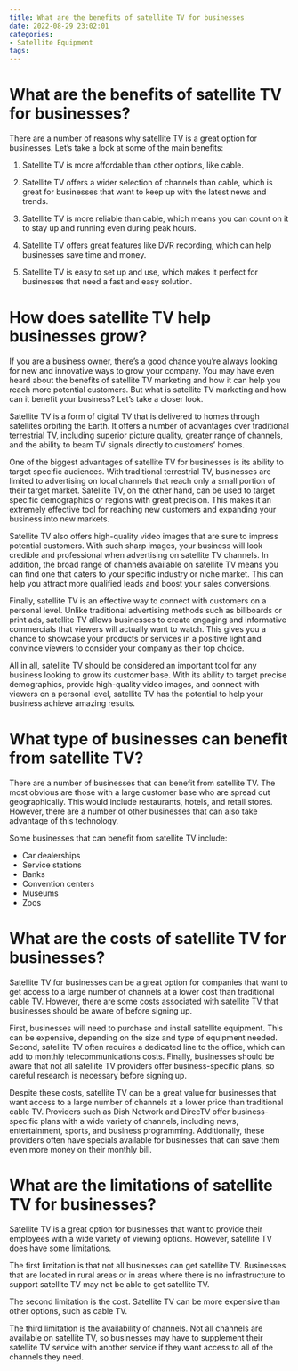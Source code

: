 ```yaml
---
title: What are the benefits of satellite TV for businesses
date: 2022-08-29 23:02:01
categories:
- Satellite Equipment
tags:
---
```



#  What are the benefits of satellite TV for businesses?

There are a number of reasons why satellite TV is a great option for businesses. Let’s take a look at some of the main benefits:

1) Satellite TV is more affordable than other options, like cable.

2) Satellite TV offers a wider selection of channels than cable, which is great for businesses that want to keep up with the latest news and trends.

3) Satellite TV is more reliable than cable, which means you can count on it to stay up and running even during peak hours.

4) Satellite TV offers great features like DVR recording, which can help businesses save time and money.

5) Satellite TV is easy to set up and use, which makes it perfect for businesses that need a fast and easy solution.

#  How does satellite TV help businesses grow?

If you are a business owner, there’s a good chance you’re always looking for new and innovative ways to grow your company. You may have even heard about the benefits of satellite TV marketing and how it can help you reach more potential customers. But what is satellite TV marketing and how can it benefit your business? Let’s take a closer look.

Satellite TV is a form of digital TV that is delivered to homes through satellites orbiting the Earth. It offers a number of advantages over traditional terrestrial TV, including superior picture quality, greater range of channels, and the ability to beam TV signals directly to customers’ homes.

One of the biggest advantages of satellite TV for businesses is its ability to target specific audiences. With traditional terrestrial TV, businesses are limited to advertising on local channels that reach only a small portion of their target market. Satellite TV, on the other hand, can be used to target specific demographics or regions with great precision. This makes it an extremely effective tool for reaching new customers and expanding your business into new markets.

Satellite TV also offers high-quality video images that are sure to impress potential customers. With such sharp images, your business will look credible and professional when advertising on satellite TV channels. In addition, the broad range of channels available on satellite TV means you can find one that caters to your specific industry or niche market. This can help you attract more qualified leads and boost your sales conversions.

Finally, satellite TV is an effective way to connect with customers on a personal level. Unlike traditional advertising methods such as billboards or print ads, satellite TV allows businesses to create engaging and informative commercials that viewers will actually want to watch. This gives you a chance to showcase your products or services in a positive light and convince viewers to consider your company as their top choice.

All in all, satellite TV should be considered an important tool for any business looking to grow its customer base. With its ability to target precise demographics, provide high-quality video images, and connect with viewers on a personal level, satellite TV has the potential to help your business achieve amazing results.

#  What type of businesses can benefit from satellite TV?

There are a number of businesses that can benefit from satellite TV. The most obvious are those with a large customer base who are spread out geographically. This would include restaurants, hotels, and retail stores. However, there are a number of other businesses that can also take advantage of this technology.

Some businesses that can benefit from satellite TV include:

- Car dealerships
- Service stations
- Banks
- Convention centers
- Museums
- Zoos

#  What are the costs of satellite TV for businesses?

Satellite TV for businesses can be a great option for companies that want to get access to a large number of channels at a lower cost than traditional cable TV. However, there are some costs associated with satellite TV that businesses should be aware of before signing up.

First, businesses will need to purchase and install satellite equipment. This can be expensive, depending on the size and type of equipment needed. Second, satellite TV often requires a dedicated line to the office, which can add to monthly telecommunications costs. Finally, businesses should be aware that not all satellite TV providers offer business-specific plans, so careful research is necessary before signing up.

Despite these costs, satellite TV can be a great value for businesses that want access to a large number of channels at a lower price than traditional cable TV. Providers such as Dish Network and DirecTV offer business-specific plans with a wide variety of channels, including news, entertainment, sports, and business programming. Additionally, these providers often have specials available for businesses that can save them even more money on their monthly bill.

#  What are the limitations of satellite TV for businesses?

Satellite TV is a great option for businesses that want to provide their employees with a wide variety of viewing options. However, satellite TV does have some limitations.

The first limitation is that not all businesses can get satellite TV. Businesses that are located in rural areas or in areas where there is no infrastructure to support satellite TV may not be able to get satellite TV.

The second limitation is the cost. Satellite TV can be more expensive than other options, such as cable TV.

The third limitation is the availability of channels. Not all channels are available on satellite TV, so businesses may have to supplement their satellite TV service with another service if they want access to all of the channels they need.